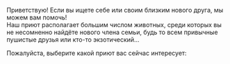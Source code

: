 Приветствую!
Если вы ищете себе или своим близким нового друга, мы можем вам помочь!  
Наш приют располагает большим числом животных, среди которых вы не несомненно найдёте нового члена семьи, будь то всем привычные пушистые друзья или кто-то экзотический...  

Пожалуйста, выберите какой приют вас сейчас интересует:  
